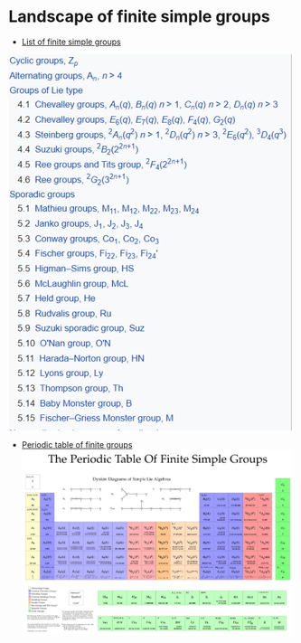 # Landscape of finite simple groups

- [List of finite simple groups](https://en.wikipedia.org/wiki/List_of_finite_simple_groups)

![List of finite simple groups](./Finite_groups.PNG)

- [Periodic table of finite groups](https://irandrus.wordpress.com/2012/06/17/the-periodic-table-of-finite-simple-groups/)
![Periodic table of finite groups](./Periodic_table_of_groups.png)

